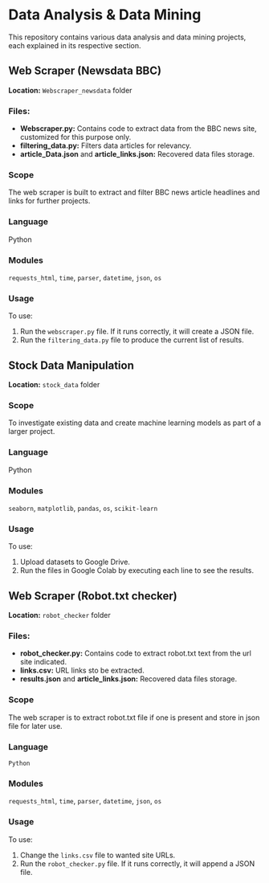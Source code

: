 # Data Analysis & Data Mining

This repository contains various data analysis and data mining projects, each explained in its respective section.

## Web Scraper (Newsdata BBC)
**Location:** `Webscraper_newsdata` folder

### Files:
- **Webscraper.py:** Contains code to extract data from the BBC news site, customized for this purpose only.
- **filtering_data.py:** Filters data articles for relevancy.
- **article_Data.json** and **article_links.json:** Recovered data files storage.

### Scope
The web scraper is built to extract and filter BBC news article headlines and links for further projects.

### Language 
Python

### Modules
`requests_html`, `time`, `parser`, `datetime`, `json`, `os`

### Usage
To use:
1. Run the `webscraper.py` file. If it runs correctly, it will create a JSON file.
2. Run the `filtering_data.py` file to produce the current list of results.

## Stock Data Manipulation
**Location:** `stock_data` folder

### Scope
To investigate existing data and create machine learning models as part of a larger project.

### Language 
Python

### Modules
`seaborn`, `matplotlib`, `pandas`, `os`, `scikit-learn`

### Usage
To use:
1. Upload datasets to Google Drive.
2. Run the files in Google Colab by executing each line to see the results.


## Web Scraper (Robot.txt checker)
**Location:** `robot_checker` folder

### Files:
- **robot_checker.py:** Contains code to extract robot.txt text from the url site indicated.
- **links.csv:** URL links sto be extracted.
- **results.json** and **article_links.json:** Recovered data files storage.

### Scope
The web scraper is to extract robot.txt file if one is present and store in json file for later use.

### Language 
`Python`

### Modules
`requests_html`, `time`, `parser`, `datetime`, `json`, `os`

### Usage
To use:

1. Change the `links.csv` file to wanted site URLs.
2. Run the `robot_checker.py` file. If it runs correctly, it will append a JSON file.

